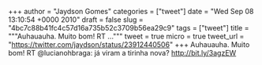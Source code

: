
+++
author = "Jaydson Gomes"
categories = ["tweet"]
date = "Wed Sep 08 13:10:54 +0000 2010"
draft = false
slug = "4bc7c88b41fc4c57d16a735b52c3709b56ea29c9"
tags = ["tweet"]
title = """Auhauauha. Muito bom! RT ..."""
tweet = true
micro = true
tweet_url = "https://twitter.com/jaydson/status/23912440506"
+++
Auhauauha. Muito bom! RT @lucianohbraga: já viram a tirinha nova? http://bit.ly/3agzEW
